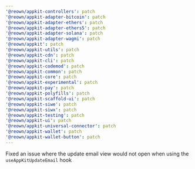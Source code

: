 ```yaml
---
'@reown/appkit-controllers': patch
'@reown/appkit-adapter-bitcoin': patch
'@reown/appkit-adapter-ethers': patch
'@reown/appkit-adapter-ethers5': patch
'@reown/appkit-adapter-solana': patch
'@reown/appkit-adapter-wagmi': patch
'@reown/appkit': patch
'@reown/appkit-utils': patch
'@reown/appkit-cdn': patch
'@reown/appkit-cli': patch
'@reown/appkit-codemod': patch
'@reown/appkit-common': patch
'@reown/appkit-core': patch
'@reown/appkit-experimental': patch
'@reown/appkit-pay': patch
'@reown/appkit-polyfills': patch
'@reown/appkit-scaffold-ui': patch
'@reown/appkit-siwe': patch
'@reown/appkit-siwx': patch
'@reown/appkit-testing': patch
'@reown/appkit-ui': patch
'@reown/appkit-universal-connector': patch
'@reown/appkit-wallet': patch
'@reown/appkit-wallet-button': patch
---
```


Fixed an issue where the update email view would not open when using the `useAppKitUpdateEmail` hook